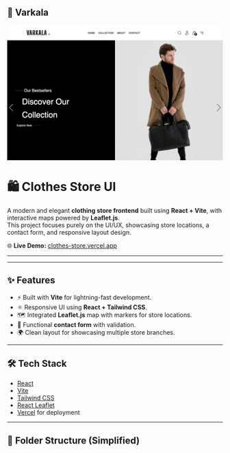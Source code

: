 ## 📸 Varkala

![Varkala UI](https://raw.githubusercontent.com/papichulo2021/Clothes-Store/378746a2eafedea03a20119714b6381a6cfc8fde/src/assets/varkala1.png)

# 🛍️ Clothes Store UI

A modern and elegant **clothing store frontend** built using **React + Vite**, with interactive maps powered by **Leaflet.js**.  
This project focuses purely on the UI/UX, showcasing store locations, a contact form, and responsive layout design.

🌐 **Live Demo:** [clothes-store.vercel.app](https://clothes-store-liard-seven.vercel.app/)

---


---

## ✨ Features

- ⚡️ Built with **Vite** for lightning-fast development.
- ⚛️ Responsive UI using **React + Tailwind CSS**.
- 🗺️ Integrated **Leaflet.js** map with markers for store locations.
- 📧 Functional **contact form** with validation.
- 🌍 Clean layout for showcasing multiple store branches.

---

## 🛠️ Tech Stack

- [React](https://reactjs.org/)
- [Vite](https://vitejs.dev/)
- [Tailwind CSS](https://tailwindcss.com/)
- [React Leaflet](https://react-leaflet.js.org/)
- [Vercel](https://vercel.com/) for deployment

---

## 📂 Folder Structure (Simplified)

